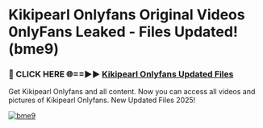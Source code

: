 # Kikipearl Onlyfans Original Videos 0nlyFans Leaked - Files Updated! (bme9)

<h3>🔴 CLICK HERE 🌐==►► <a href="https://tinyurl.com/2m67pmp6" rel="nofollow">Kikipearl Onlyfans Updated Files</a></h3>

Get Kikipearl Onlyfans and all content. Now you can access all videos and pictures of Kikipearl Onlyfans. New Updated Files 2025!

[![bme9](https://i.imgur.com/H4QAA4z.gif)](https://tinyurl.com/2m67pmp6)